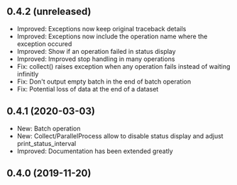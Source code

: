 0.4.2 (unreleased)
------------------

- Improved: Exceptions now keep original traceback details
- Improved: Exceptions now include the operation name where the exception occured
- Improved: Show if an operation failed in status display
- Improved: Improved stop handling in many operations
- Fix: collect() raises exception when any operation fails instead of waiting infinitly
- Fix: Don't output empty batch in the end of batch operation
- Fix: Potential loss of data at the end of a dataset

0.4.1 (2020-03-03)
------------------

- New: Batch operation
- New: Collect/ParallelProcess allow to disable status display and adjust print_status_interval
- Improved: Documentation has been extended greatly


0.4.0 (2019-11-20)
------------------